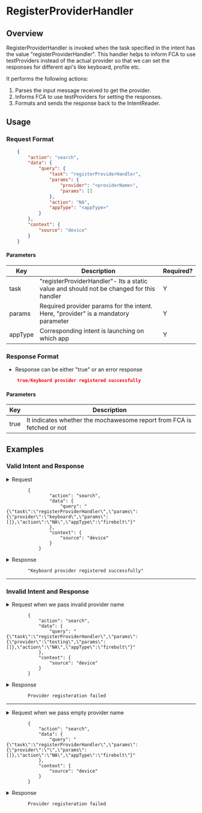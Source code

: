 # RegisterProviderHandler 

## Overview

RegisterProviderHandler is invoked when the task specified in the intent has the value "registerProviderHandler". This handler helps to inform FCA to use testProviders instead of the actual provider so that we can set the responses for different api's like keyboard, profile etc.

It performs the following actions:
1. Parses the input message received to get the provider.
2. Informs FCA to use testProviders for setting the responses.
3. Formats and sends the response back to the IntentReader.

## Usage

### Request Format

```json
    {
        "action": "search",
        "data": {
            "query": {
                "task": "registerProviderHandler",
                "params": {
                    "provider": "<providerName>",
                    "params": []
                },
                "action": "NA",
                "appType": "<appType>"
            }
        },
        "context": {
            "source": "device"
        }
    }
```

#### Parameters

| Key               | Description                                                                                   | Required? |
|-------------------|-----------------------------------------------------------------------------------------------|-----------|
| task              | "registerProviderHandler"- Its a static value and should not be changed for this handler      | Y         |
| params            | Required provider params for  the intent. Here, "provider" is a mandatory parameter           | Y         |
| appType           | Corresponding intent is launching on which app                                                | Y         |

### Response Format
* Response can be either "true" or an error response

```json
    true/Keyboard provider registered successfully
```
#### Parameters

| Key                         | Description                                                                  |
| --------------------------- | -----------------------------------------------------------------------------|
| true                        | It indicates whether the mochawesome report from FCA is fetched or not       |


## Examples

### Valid Intent and Response

<details>
    <summary> Request </summary>
</details>

            {
                    "action": "search",
                    "data": {
                        "query": "{\"task\":\"registerProviderHandler\",\"params\":{\"provider\":\"keyboard\",\"params\":[]},\"action\":\"NA\",\"appType\":\"firebolt\"}"
                    },
                    "context": {
                        "source": "device"
                    }
                }

<details>
    <summary> Response </summary>
</details>
            
            "Keyboard provider registered successfully"

----------------------------------------------------------------------------------------------------------------------


### Invalid Intent and Response

<details>
    <summary>Request when we pass invalid provider name </summary>
</details>

            {
                "action": "search",
                "data": {
                    "query": "{\"task\":\"registerProviderHandler\",\"params\":{\"provider\":\"testing\",\"params\":[]},\"action\":\"NA\",\"appType\":\"firebolt\"}"
                },
                "context": {
                    "source": "device"
                }
            }

<details>
    <summary> Response </summary>
</details>

            Provider registeration failed

----------------------------------------------------------------------------------------------------------------------

<details>
    <summary>Request when we pass empty provider name </summary>
</details>

            {
                "action": "search",
                "data": {
                    "query": "{\"task\":\"registerProviderHandler\",\"params\":{\"provider\":\"\",\"params\":[]},\"action\":\"NA\",\"appType\":\"firebolt\"}"
                },
                "context": {
                    "source": "device"
                }
            }

<details>
    <summary> Response </summary>
</details>

            Provider registeration failed
